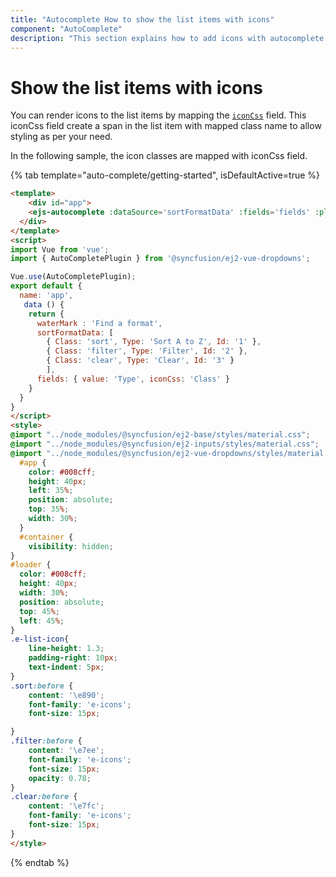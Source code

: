 ```yaml
---
title: "Autocomplete How to show the list items with icons"
component: "AutoComplete"
description: "This section explains how to add icons with autocomplete options."
---
```


# Show the list items with icons

You can render icons to the list items by mapping the [`iconCss`](../../api/auto-complete/#fields) field. This iconCss
field create a span in the list item with mapped class name to allow styling as per
your need.

In the following sample, the icon classes are mapped with iconCss field.

{% tab template="auto-complete/getting-started", isDefaultActive=true %}

```html
<template>
    <div id="app">
    <ejs-autocomplete :dataSource='sortFormatData' :fields='fields' :placeholder="waterMark" ></ejs-autocomplete>
  </div>
</template>
<script>
import Vue from 'vue';
import { AutoCompletePlugin } from '@syncfusion/ej2-vue-dropdowns';

Vue.use(AutoCompletePlugin);
export default {
  name: 'app',
   data () {
    return {
      waterMark : 'Find a format',
      sortFormatData: [
        { Class: 'sort', Type: 'Sort A to Z', Id: '1' },
        { Class: 'filter', Type: 'Filter', Id: '2' },
        { Class: 'clear', Type: 'Clear', Id: '3' }
        ],
      fields: { value: 'Type', iconCss: 'Class' }
    }
  }
}
</script>
<style>
@import "../node_modules/@syncfusion/ej2-base/styles/material.css";
@import "../node_modules/@syncfusion/ej2-inputs/styles/material.css";
@import "../node_modules/@syncfusion/ej2-vue-dropdowns/styles/material.css";
  #app {
    color: #008cff;
    height: 40px;
    left: 35%;
    position: absolute;
    top: 35%;
    width: 30%;
  }
  #container {
    visibility: hidden;
}
#loader {
  color: #008cff;
  height: 40px;
  width: 30%;
  position: absolute;
  top: 45%;
  left: 45%;
}
.e-list-icon{
    line-height: 1.3;
    padding-right: 10px;
    text-indent: 5px;
}
.sort:before {
    content: '\e890';
    font-family: 'e-icons';
    font-size: 15px;

}
.filter:before {
    content: '\e7ee';
    font-family: 'e-icons';
    font-size: 15px;
    opacity: 0.78;
}
.clear:before {
    content: '\e7fc';
    font-family: 'e-icons';
    font-size: 15px;
}
</style>
```

{% endtab %}